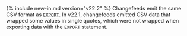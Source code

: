 {% include new-in.md version="v22.2" %} Changefeeds emit the same CSV format as [`EXPORT`](export.html). In v22.1, changefeeds emitted CSV data that wrapped some values in single quotes, which were not wrapped when exporting data with the `EXPORT` statement.
